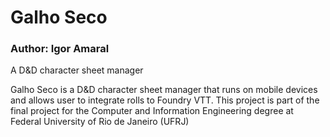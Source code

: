 # Galho Seco
### Author: Igor Amaral
A D&D character sheet manager


Galho Seco is a D&D character sheet manager that runs on mobile devices and allows user to integrate rolls to Foundry VTT.
This project is part of the final project for the Computer and Information Engineering degree at Federal University of Rio de Janeiro (UFRJ)